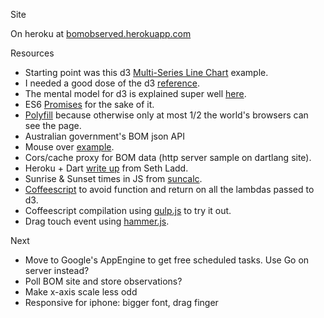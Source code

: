 Site

On heroku at [bomobserved.herokuapp.com](http://bomobserved.herokuapp.com/)

Resources

* Starting point was this d3 [Multi-Series Line Chart](http://bl.ocks.org/mbostock/3884955) example.
* I needed a good dose of the d3 [reference](https://github.com/mbostock/d3/wiki/API-Reference).
* The mental model for d3 is explained super well [here](http://bost.ocks.org/mike/join/).
* ES6 [Promises](http://www.html5rocks.com/en/tutorials/es6/promises/) for the sake of it.
* [Polyfill](https://github.com/jakearchibald/es6-promise) because otherwise only at most 1/2 the world's browsers can see the page.
* Australian government's BOM json API
* Mouse over [example](http://bl.ocks.org/WillTurman/4631136).
* Cors/cache proxy for BOM data (http server sample on dartlang site).
* Heroku + Dart [write up](http://blog.sethladd.com/2012/08/running-dart-in-cloud-with-heroku.html) from Seth Ladd.
* Sunrise & Sunset times in JS from [suncalc](https://github.com/mourner/suncalc).
* [Coffeescript](http://coffeescript.org/) to avoid function and return on all the lambdas passed to d3.
* Coffeescript compilation using [gulp.js](http://gulpjs.com/) to try it out.
* Drag touch event using [hammer.js](http://eightmedia.github.io/hammer.js/).

Next

* Move to Google's AppEngine to get free scheduled tasks. Use Go on server instead?
* Poll BOM site and store observations?
* Make x-axis scale less odd
* Responsive for iphone: bigger font, drag finger